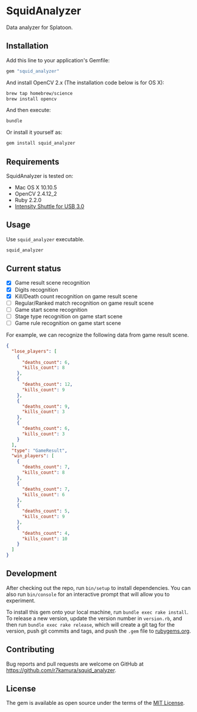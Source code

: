 # SquidAnalyzer

Data analyzer for Splatoon.

## Installation

Add this line to your application's Gemfile:

```ruby
gem "squid_analyzer"
```

And install OpenCV 2.x (The installation code below is for OS X):

```sh
brew tap homebrew/science
brew install opencv
```

And then execute:

```sh
bundle
```

Or install it yourself as:

```sh
gem install squid_analyzer
```

## Requirements

SquidAnalyzer is tested on:

- Mac OS X 10.10.5
- OpenCV 2.4.12_2
- Ruby 2.2.0
- [Intensity Shuttle for USB 3.0](https://www.blackmagicdesign.com/jp/products/intensity)

## Usage

Use `squid_analyzer` executable.

```sh
squid_analyzer
```

## Current status

- [x] Game result scene recognition
- [x] Digits recognition
- [x] Kill/Death count recognition on game result scene
- [ ] Regular/Ranked match recognition on game result scene
- [ ] Game start scene recognition
- [ ] Stage type recognition on game start scene
- [ ] Game rule recognition on game start scene

For example, we can recognize the following data from game result scene.

```json
{
  "lose_players": [
    {
      "deaths_count": 6,
      "kills_count": 8
    },
    {
      "deaths_count": 12,
      "kills_count": 9
    },
    {
      "deaths_count": 9,
      "kills_count": 3
    },
    {
      "deaths_count": 6,
      "kills_count": 3
    }
  ],
  "type": "GameResult",
  "win_players": [
    {
      "deaths_count": 7,
      "kills_count": 8
    },
    {
      "deaths_count": 7,
      "kills_count": 6
    },
    {
      "deaths_count": 5,
      "kills_count": 9
    },
    {
      "deaths_count": 4,
      "kills_count": 10
    }
  ]
}
```

## Development

After checking out the repo, run `bin/setup` to install dependencies. You can also run `bin/console` for an interactive prompt that will allow you to experiment.

To install this gem onto your local machine, run `bundle exec rake install`. To release a new version, update the version number in `version.rb`, and then run `bundle exec rake release`, which will create a git tag for the version, push git commits and tags, and push the `.gem` file to [rubygems.org](https://rubygems.org).

## Contributing

Bug reports and pull requests are welcome on GitHub at https://github.com/r7kamura/squid_analyzer.


## License

The gem is available as open source under the terms of the [MIT License](http://opensource.org/licenses/MIT).

